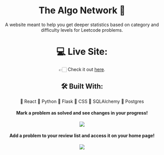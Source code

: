 <h1 align="center">
  The Algo Network 🚀
</h1>

<p align="center">
  A website meant to help you get deeper statistics based on category and difficulty levels for Leetcode problems.
</p>

<h1 align="center">
  💻 Live Site: 
</h1>

<div align="center">
 👉🏻 Check it out <a href="http://thealgonetwork.herokuapp.com/">here</a>.
</div>

<h2 align="center">
  🛠 Built With: 
</h2>

<p align="center">
  🔹 React
  🔹 Python
  🔹 Flask
  🔹 CSS
  🔹 SQLAlchemy
  🔹 Postgres
</p> 

<h4 align="center">
  Mark a problem as solved and see changes in your progress!
</h1>

<p align="center">
  <img src="https://user-images.githubusercontent.com/55109108/121412294-274b7c80-c92a-11eb-957f-cf67afdfbea2.gif"></img>
</p>


<h4 align="center">
  Add a problem to your review list and access it on your home page!
</h4>

<p align="center">
  <img src="https://user-images.githubusercontent.com/55109108/121413062-ee5fd780-c92a-11eb-9188-17f12ddda24d.gif"></img>
</p>
